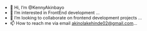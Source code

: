 - 👋 Hi, I’m @KennyAkinbayo
- 👀 I’m interested in FrontEnd development ...
- 💞️ I’m looking to collaborate on frontend development projects ...
- 📫 How to reach me via email akinolakehinde02@gmail.com...

<!---
KennyAkinbayo/KennyAkinbayo is a ✨ special ✨ repository because its `README.md` (this file) appears on your GitHub profile.
You can click the Preview link to take a look at your changes.
--->
